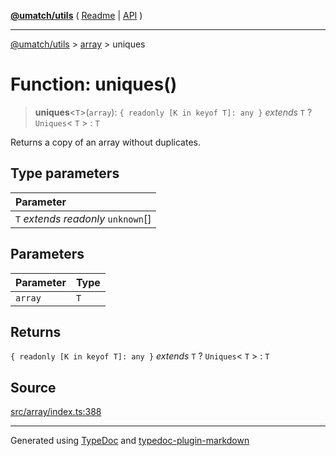 [**@umatch/utils**](../../README.md) ( [Readme](../../README.md) \| [API](../../API.md) )

---

[@umatch/utils](../../API.md) > [array](../README.md) > uniques

# Function: uniques()

> **uniques**\<`T`\>(`array`): `{ readonly [K in keyof T]: any }` _extends_ `T` ? `Uniques`\< `T` \> : `T`

Returns a copy of an array without duplicates.

## Type parameters

| Parameter                            |
| :----------------------------------- |
| `T` _extends_ _readonly_ `unknown`[] |

## Parameters

| Parameter | Type |
| :-------- | :--- |
| `array`   | `T`  |

## Returns

`{ readonly [K in keyof T]: any }` _extends_ `T` ? `Uniques`\< `T` \> : `T`

## Source

[src/array/index.ts:388](https://github.com/umatch-oficial/utils/blob/106c322/src/array/index.ts#L388)

---

Generated using [TypeDoc](https://typedoc.org/) and [typedoc-plugin-markdown](https://www.npmjs.com/package/typedoc-plugin-markdown)
